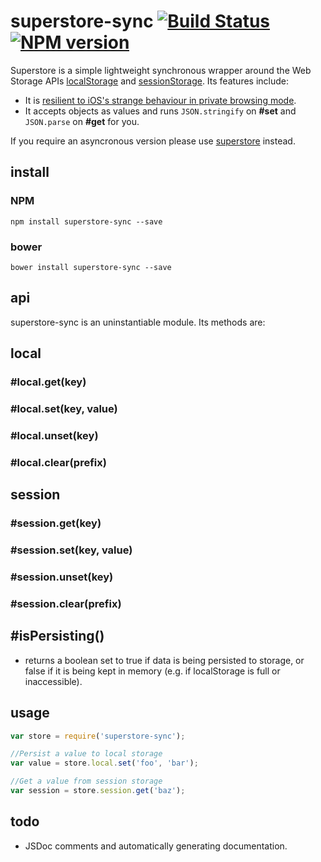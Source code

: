 # superstore-sync [![Build Status](https://travis-ci.org/matthew-andrews/superstore-sync.png?branch=master)](https://travis-ci.org/matthew-andrews/superstore-sync) [![NPM version](https://badge.fury.io/js/superstore-sync.png)](http://badge.fury.io/js/superstore-sync)

Superstore is a simple lightweight synchronous wrapper around the Web Storage APIs [localStorage](https://developer.mozilla.org/en/docs/Web/API/Window/localStorage) and [sessionStorage](https://developer.mozilla.org/en/docs/Web/API/Window/sessionStorage).  Its features include:

- It is [resilient to iOS's strange behaviour in private browsing mode](http://stackoverflow.com/questions/14555347/html5-localstorage-doesnt-works-in-ios-safari-private-browsing).
- It accepts objects as values and runs `JSON.stringify` on **#set** and `JSON.parse` on **#get** for you.

If you require an asyncronous version please use [superstore](https://github.com/matthew-andrews/superstore) instead.

## install
### NPM
```
npm install superstore-sync --save
```

### bower
```
bower install superstore-sync --save
```

## api

superstore-sync is an uninstantiable module.  Its methods are:

## local

### #local.get(key)

### #local.set(key, value)

### #local.unset(key)

### #local.clear(prefix)

## session

### #session.get(key)

### #session.set(key, value)

### #session.unset(key)

### #session.clear(prefix)

## #isPersisting()
* returns a boolean set to true if data is being persisted to storage, or false if it is being kept in memory (e.g. if localStorage is full or inaccessible).

## usage
```javascript
var store = require('superstore-sync');

//Persist a value to local storage
var value = store.local.set('foo', 'bar');

//Get a value from session storage
var session = store.session.get('baz');
```

## todo

- JSDoc comments and automatically generating documentation.
